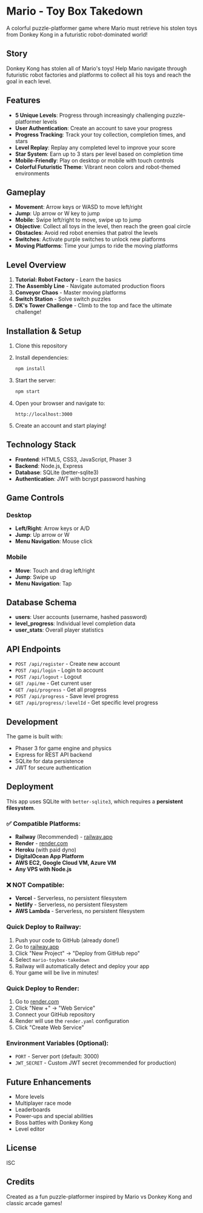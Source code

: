 # Mario - Toy Box Takedown

A colorful puzzle-platformer game where Mario must retrieve his stolen toys from Donkey Kong in a futuristic robot-dominated world!

## Story

Donkey Kong has stolen all of Mario's toys! Help Mario navigate through futuristic robot factories and platforms to collect all his toys and reach the goal in each level.

## Features

- **5 Unique Levels**: Progress through increasingly challenging puzzle-platformer levels
- **User Authentication**: Create an account to save your progress
- **Progress Tracking**: Track your toy collection, completion times, and stars
- **Level Replay**: Replay any completed level to improve your score
- **Star System**: Earn up to 3 stars per level based on completion time
- **Mobile-Friendly**: Play on desktop or mobile with touch controls
- **Colorful Futuristic Theme**: Vibrant neon colors and robot-themed environments

## Gameplay

- **Movement**: Arrow keys or WASD to move left/right
- **Jump**: Up arrow or W key to jump
- **Mobile**: Swipe left/right to move, swipe up to jump
- **Objective**: Collect all toys in the level, then reach the green goal circle
- **Obstacles**: Avoid red robot enemies that patrol the levels
- **Switches**: Activate purple switches to unlock new platforms
- **Moving Platforms**: Time your jumps to ride the moving platforms

## Level Overview

1. **Tutorial: Robot Factory** - Learn the basics
2. **The Assembly Line** - Navigate automated production floors
3. **Conveyor Chaos** - Master moving platforms
4. **Switch Station** - Solve switch puzzles
5. **DK's Tower Challenge** - Climb to the top and face the ultimate challenge!

## Installation & Setup

1. Clone this repository
2. Install dependencies:
   ```bash
   npm install
   ```

3. Start the server:
   ```bash
   npm start
   ```

4. Open your browser and navigate to:
   ```
   http://localhost:3000
   ```

5. Create an account and start playing!

## Technology Stack

- **Frontend**: HTML5, CSS3, JavaScript, Phaser 3
- **Backend**: Node.js, Express
- **Database**: SQLite (better-sqlite3)
- **Authentication**: JWT with bcrypt password hashing

## Game Controls

### Desktop
- **Left/Right**: Arrow keys or A/D
- **Jump**: Up arrow or W
- **Menu Navigation**: Mouse click

### Mobile
- **Move**: Touch and drag left/right
- **Jump**: Swipe up
- **Menu Navigation**: Tap

## Database Schema

- **users**: User accounts (username, hashed password)
- **level_progress**: Individual level completion data
- **user_stats**: Overall player statistics

## API Endpoints

- `POST /api/register` - Create new account
- `POST /api/login` - Login to account
- `POST /api/logout` - Logout
- `GET /api/me` - Get current user
- `GET /api/progress` - Get all progress
- `POST /api/progress` - Save level progress
- `GET /api/progress/:levelId` - Get specific level progress

## Development

The game is built with:
- Phaser 3 for game engine and physics
- Express for REST API backend
- SQLite for data persistence
- JWT for secure authentication

## Deployment

This app uses SQLite with `better-sqlite3`, which requires a **persistent filesystem**.

### ✅ Compatible Platforms:
- **Railway** (Recommended) - [railway.app](https://railway.app)
- **Render** - [render.com](https://render.com)
- **Heroku** (with paid dyno)
- **DigitalOcean App Platform**
- **AWS EC2, Google Cloud VM, Azure VM**
- **Any VPS with Node.js**

### ❌ NOT Compatible:
- **Vercel** - Serverless, no persistent filesystem
- **Netlify** - Serverless, no persistent filesystem
- **AWS Lambda** - Serverless, no persistent filesystem

### Quick Deploy to Railway:
1. Push your code to GitHub (already done!)
2. Go to [railway.app](https://railway.app)
3. Click "New Project" → "Deploy from GitHub repo"
4. Select `mario-toybox-takedown`
5. Railway will automatically detect and deploy your app
6. Your game will be live in minutes!

### Quick Deploy to Render:
1. Go to [render.com](https://render.com)
2. Click "New +" → "Web Service"
3. Connect your GitHub repository
4. Render will use the `render.yaml` configuration
5. Click "Create Web Service"

### Environment Variables (Optional):
- `PORT` - Server port (default: 3000)
- `JWT_SECRET` - Custom JWT secret (recommended for production)

## Future Enhancements

- More levels
- Multiplayer race mode
- Leaderboards
- Power-ups and special abilities
- Boss battles with Donkey Kong
- Level editor

## License

ISC

## Credits

Created as a fun puzzle-platformer inspired by Mario vs Donkey Kong and classic arcade games!
